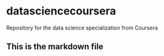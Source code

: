 # datasciencecoursera
Repository for the data science specialization from Coursera
## This is the markdown file
